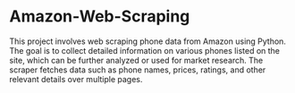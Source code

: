 # Amazon-Web-Scraping
This project involves web scraping phone data from Amazon using Python. The goal is to collect detailed information on various phones listed on the site, which can be further analyzed or used for market research. The scraper fetches data such as phone names, prices, ratings, and other relevant details over multiple pages.
